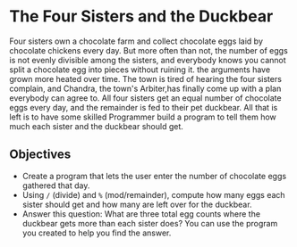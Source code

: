 # The Four Sisters and the Duckbear

Four sisters own a chocolate farm and collect chocolate eggs laid by chocolate chickens every day. But more often than not, the number of eggs is not evenly divisible among the sisters, and everybody knows you cannot split a chocolate egg into pieces without ruining it. the arguments have grown more heated over time. The town is tired of hearing the four sisters complain, and Chandra, the town's Arbiter,has finally come up with a plan everybody can agree to. All four sisters get an equal number of chocolate eggs every day, and the remainder is fed to their pet duckbear. All that is left is to have some skilled Programmer build a program to tell them how much each sister and the duckbear should get.

## Objectives

- Create a program that lets the user enter the number of chocolate eggs gathered that day.
- Using `/` (divide) and `%` (mod/remainder), compute how many eggs each sister should get and how many are left over for the
duckbear.
- Answer this question: What are three total egg counts where the duckbear gets more than each sister does? You can use the
program you created to help you find the answer.
